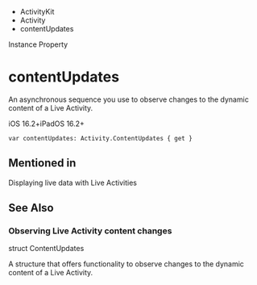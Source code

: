 

- ActivityKit
- Activity
-  contentUpdates 

Instance Property

# contentUpdates

An asynchronous sequence you use to observe changes to the dynamic content of a Live Activity.

iOS 16.2+iPadOS 16.2+

``` source
var contentUpdates: Activity.ContentUpdates { get }
```

## Mentioned in 

Displaying live data with Live Activities

## See Also

### Observing Live Activity content changes

struct ContentUpdates

A structure that offers functionality to observe changes to the dynamic content of a Live Activity.

